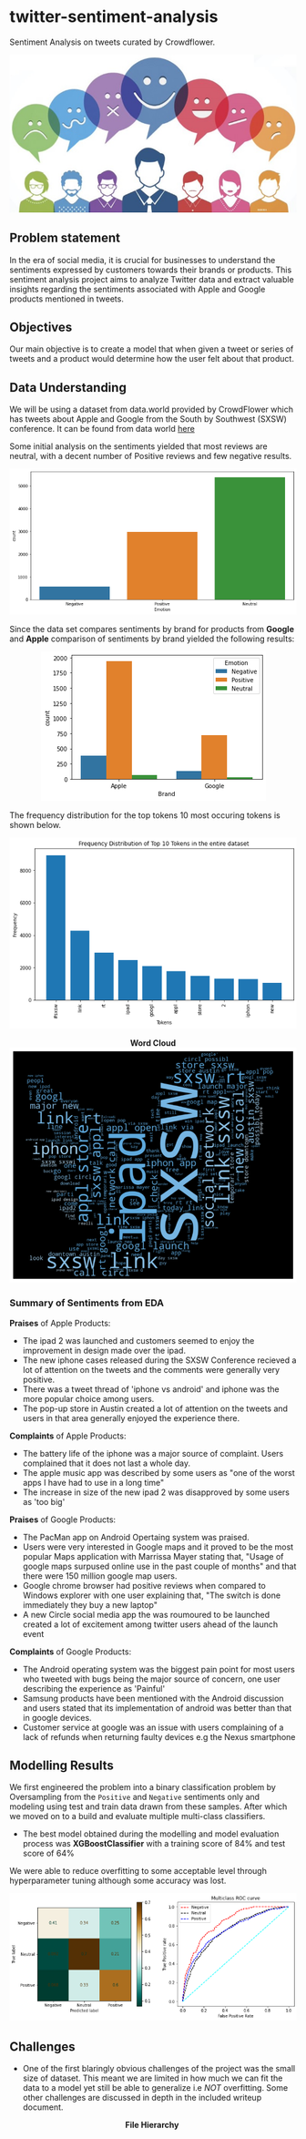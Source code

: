 # twitter-sentiment-analysis
Sentiment Analysis on tweets curated by Crowdflower.
<p align='center'>
    <img src='./images/readme_banner.jpg' alt='banner'>
</p>

## Problem statement

In the era of social media, it is crucial for businesses to understand the sentiments expressed by customers towards their brands or products.
This sentiment analysis project aims to analyze Twitter data and extract valuable insights regarding the sentiments associated with Apple and Google products mentioned in tweets.

## Objectives

Our main objective is to create a model that when given a tweet or series of tweets and a product would determine how the user felt about that product. 

## Data Understanding

We will be using a dataset from data.world provided by CrowdFlower which has tweets about Apple and Google from the South by Southwest (SXSW) conference. It can be found from data world [here](https://data.world/crowdflower/brands-and-product-emotions)

Some initial analysis on the sentiments yielded that most reviews are neutral, with a decent number of Positive reviews and few negative results.
<p align='center'>
    <img src='./images/sentiments.png' alt='sentiments distribution'>
</p>

Since the data set compares sentiments by brand for products from **Google** and **Apple** comparison of sentiments by brand yielded the following results:

<p align='center'>
    <img src='./images/sentiments_by_brand.png' alt='sentiments_by_brand'>
</p>

The frequency distribution for the top tokens 10 most occuring tokens is shown below.
<p align='center'>
    <img src='./images/top_tokens.png' alt='top_10_tokens'>
</p>

<p align='center'>
    <b>Word Cloud</b>
    <img src='./images/wordcloud.png' alt='top_10_tokens'>
</p>

### Summary of Sentiments from EDA

**Praises** of Apple Products:

* The ipad 2 was launched and customers seemed to enjoy the improvement in     design made over the ipad.
* The new iphone cases released during the SXSW Conference recieved a lot of attention on the tweets and the comments were generally very positive.
* There was a tweet thread of 'iphone vs android' and iphone was the more popular choice among users.
* The pop-up store in Austin created a lot of attention on the tweets and users in that area generally enjoyed the experience there.

**Complaints** of Apple Products:

* The battery life of the iphone was a major source of complaint. Users complained that it does not last a whole day.
* The apple music app was described by some users as "one of the worst apps I have had to use in a long time"
* The increase in size of the new ipad 2 was disapproved by some users as 'too big'

**Praises** of Google Products:

* The PacMan app on Android Opertaing system was praised.
* Users were very interested in Google maps and it proved to be the most popular Maps application with Marrissa Mayer stating that, "Usage of google maps surpused online use in the past couple of months" and that there were 150 million google map users.
* Google chrome browser had positive reviews when compared to Windows explorer with one user explaining that, "The switch is done immediately they buy a new laptop"
* A new Circle social media app the was roumoured to be launched created a lot of excitement among twitter users ahead of the launch event

**Complaints** of Google Products:

* The Android operating system was the biggest pain point for most users who tweeted with bugs being the major source of concern, one user describing the experience as 'Painful'
* Samsung products have been mentioned with the Android discussion and users stated that its implementation of android was better than that in google devices. 
* Customer service at google was an issue with users complaining of a lack of refunds when returning faulty devices e.g the Nexus smartphone

## Modelling Results

We first engineered the problem into a binary classification problem by Oversampling from the `Positive` and `Negative` sentiments only and modeling using test and train data drawn from these samples. 
After which we moved on to a build and evaluate multiple multi-class classifiers.
- The best model obtained during the modelling and model evaluation process was **XGBoostClassifier** with a training score of 84% and test score of 64%

We were able to reduce overfitting to some acceptable level through hyperparameter tuning although some accuracy was lost.
<p align='center'>
    <img src='./images/xgb_eval.png'>
</p>


## Challenges

* One of the first blaringly obvious challenges of the project was the small size of dataset. This meant we are limited in how much we can fit the data to a model yet still be able to generalize i.e *NOT* overfitting.
Some other challenges are discussed in depth in the included writeup document.

<p align='center'>
    <b>File Hierarchy
    <img scr='./images/tree.png'>
</p>